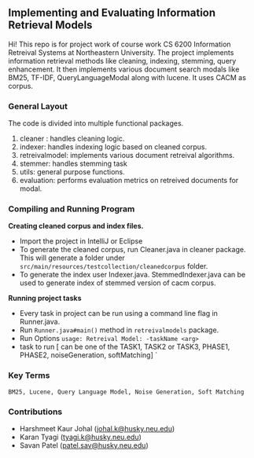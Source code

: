 ## Implementing and Evaluating Information Retrieval Models
Hi! This repo is for project work of course work CS 6200 Information Retreival Systems at Northeastern University. The project implements information retrieval methods like cleaning, indexing, stemming, query enhancement. It then implements various document search modals like BM25, TF-IDF, QueryLanguageModal along with lucene. It uses CACM as corpus.


### General Layout

The code is divided into multiple functional packages.

 1. cleaner : handles cleaning logic.
 2. indexer: handles indexing logic based on cleaned corpus.
 3. retreivalmodel: implements various document retreival algorithms.
 4. stemmer: handles stemming task
 5. utils: general purpose functions.
 6. evaluation: performs evaluation metrics on retreived documents for modal.

### Compiling and Running Program

**Creating cleaned corpus and index files.**
- Import the project in IntelliJ or Eclipse
- To generate the cleaned corpus, run Cleaner.java in cleaner package. This will generate a folder under `src/main/resources/testcollection/cleanedcorpus` folder.
- To generate the index user Indexer.java. StemmedIndexer.java can be used to generate index of stemmed version of cacm corpus.


**Running project tasks**

 - Every task in project can be run using a command line flag in Runner.java.
 - Run `Runner.java#main()` method in `retreivalmodels` package.
 - Run Options `usage: Retreival Model: -taskName <arg>`   
  - task to run [ can be one of the TASK1, TASK2 or TASK3,
      PHASE1, PHASE2, noiseGeneration, softMatching]
`

### Key Terms
`BM25, Lucene, Query Language Model, Noise Generation, Soft Matching`
 

### Contributions

- Harshmeet Kaur Johal (johal.k@husky.neu.edu)
- Karan Tyagi (tyagi.k@husky.neu.edu)
- Savan Patel (patel.sav@husky.neu.edu)
